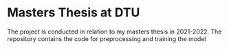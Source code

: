 # Masters Thesis at DTU 
The project is conducted in relation to my masters thesis in 2021-2022. The repository contains the code for preprocessing and training the model 
